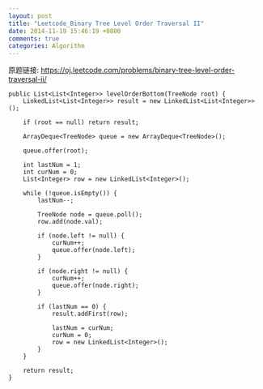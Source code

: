 ```yaml
---
layout: post
title: "Leetcode_Binary Tree Level Order Traversal II"
date: 2014-11-19 15:46:19 +0800
comments: true
categories: Algorithm
---
```


原题链接: https://oj.leetcode.com/problems/binary-tree-level-order-traversal-ii/

<!-- more -->

    public List<List<Integer>> levelOrderBottom(TreeNode root) {
		LinkedList<List<Integer>> result = new LinkedList<List<Integer>>();
		
		if (root == null) return result;
		
		ArrayDeque<TreeNode> queue = new ArrayDeque<TreeNode>();
		
		queue.offer(root);
		
		int lastNum = 1;
		int curNum = 0;
		List<Integer> row = new LinkedList<Integer>();
		
		while (!queue.isEmpty()) {
			lastNum--;
			
			TreeNode node = queue.poll();
			row.add(node.val);
			
			if (node.left != null) {
				curNum++;
				queue.offer(node.left);
			}
			
			if (node.right != null) {
				curNum++;
				queue.offer(node.right);
			}
			
			if (lastNum == 0) {
				result.addFirst(row);
				
				lastNum = curNum;
				curNum = 0;
				row = new LinkedList<Integer>();
			}
		}
		
		return result;
    }
